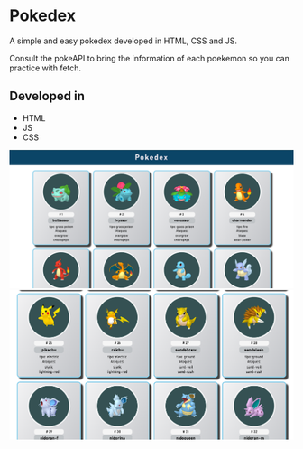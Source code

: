 # Pokedex

A simple and easy pokedex developed in HTML, CSS and JS.

Consult the pokeAPI to bring the information of each poekemon so you can practice with fetch.

## Developed in

- HTML
- JS
- CSS

![pokedex](/screenShot/pokedex.png)
![pokedex 2](/screenShot/pokedex2.png)
